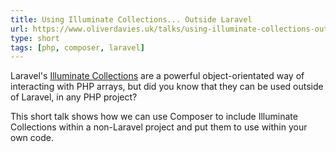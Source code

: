 ```yaml
---
title: Using Illuminate Collections... Outside Laravel
url: https://www.oliverdavies.uk/talks/using-illuminate-collections-outside-laravel
type: short
tags: [php, composer, laravel]
---
```

Laravel's [Illuminate Collections](https://laravel.com/docs/collections) are a powerful object-orientated way of interacting with PHP arrays, but did you know that they can be used outside of Laravel, in any PHP project?

This short talk shows how we can use Composer to include Illuminate Collections within a non-Laravel project and put them to use within your own code.
